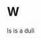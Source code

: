 # W
ls is  a duli
<!DOCTYPE html>
<html>
<head>
	<title></title>
	<style type="text/css">
	.classA{

		font-size: 16pt;
		font-family: arial,helvetica,sans-serif;
		padding: 20px;
		color: green;
		background-color='yellow';
	}
	.classB{

		font-size: 30pt;
		font-family: arial,helvetica,sans-serif;
		padding: 40px;
			color: blue;
		background-color='red';
	}
	</style>
	<script type="text/javascript">
		function toggle(){

			var myElement=document.getElementById('id1');
			if (myElement.className=="classA") {

				myElement.className="classB";
				
			}
			else{
			myElement.className="classA";
			}
		}
		window.onload=function(){
			document.getElementById('btn1').onclick=toggle;
		}
	</script>
</head>
<body>
<div id="id1" class="classA">Welcome back to my site</div>
<input type="button" id="btn1" value="Toggle">
</body>
</html>
